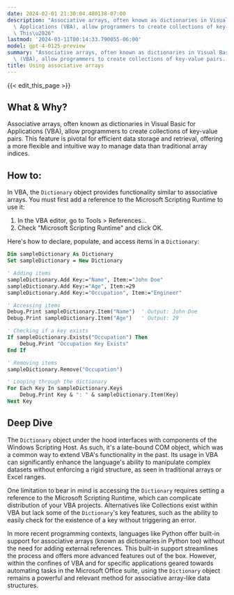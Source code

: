 ```yaml
---
date: 2024-02-01 21:30:04.480138-07:00
description: "Associative arrays, often known as dictionaries in Visual Basic for\
  \ Applications (VBA), allow programmers to create collections of key-value pairs.\
  \ This\u2026"
lastmod: '2024-03-11T00:14:33.790055-06:00'
model: gpt-4-0125-preview
summary: "Associative arrays, often known as dictionaries in Visual Basic for Applications\
  \ (VBA), allow programmers to create collections of key-value pairs. This\u2026"
title: Using associative arrays
---
```


{{< edit_this_page >}}

## What & Why?

Associative arrays, often known as dictionaries in Visual Basic for Applications (VBA), allow programmers to create collections of key-value pairs. This feature is pivotal for efficient data storage and retrieval, offering a more flexible and intuitive way to manage data than traditional array indices.

## How to:

In VBA, the `Dictionary` object provides functionality similar to associative arrays. You must first add a reference to the Microsoft Scripting Runtime to use it:

1. In the VBA editor, go to Tools > References...
2. Check "Microsoft Scripting Runtime" and click OK.

Here's how to declare, populate, and access items in a `Dictionary`:

```vb
Dim sampleDictionary As Dictionary
Set sampleDictionary = New Dictionary

' Adding items
sampleDictionary.Add Key:="Name", Item:="John Doe"
sampleDictionary.Add Key:="Age", Item:=29
sampleDictionary.Add Key:="Occupation", Item:="Engineer"

' Accessing items
Debug.Print sampleDictionary.Item("Name")  ' Output: John Doe
Debug.Print sampleDictionary.Item("Age")   ' Output: 29

' Checking if a key exists
If sampleDictionary.Exists("Occupation") Then
    Debug.Print "Occupation Key Exists"
End If

' Removing items
sampleDictionary.Remove("Occupation")

' Looping through the dictionary
For Each Key In sampleDictionary.Keys
    Debug.Print Key & ": " & sampleDictionary.Item(Key)
Next Key
```

## Deep Dive

The `Dictionary` object under the hood interfaces with components of the Windows Scripting Host. As such, it's a late-bound COM object, which was a common way to extend VBA's functionality in the past. Its usage in VBA can significantly enhance the language's ability to manipulate complex datasets without enforcing a rigid structure, as seen in traditional arrays or Excel ranges.

One limitation to bear in mind is accessing the `Dictionary` requires setting a reference to the Microsoft Scripting Runtime, which can complicate distribution of your VBA projects. Alternatives like Collections exist within VBA but lack some of the `Dictionary`'s key features, such as the ability to easily check for the existence of a key without triggering an error. 

In more recent programming contexts, languages like Python offer built-in support for associative arrays (known as dictionaries in Python too) without the need for adding external references. This built-in support streamlines the process and offers more advanced features out of the box. However, within the confines of VBA and for specific applications geared towards automating tasks in the Microsoft Office suite, using the `Dictionary` object remains a powerful and relevant method for associative array-like data structures.
